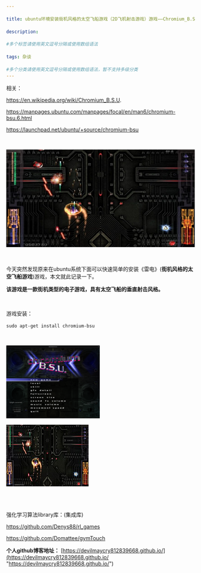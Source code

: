 ```yaml
---

title: ubuntu环境安装街机风格的太空飞船游戏（2D飞机射击游戏）游戏——Chromium_B.S.U.
 
description: 

#多个标签请使用英文逗号分隔或使用数组语法

tags: 杂谈

#多个分类请使用英文逗号分隔或使用数组语法，暂不支持多级分类
---
```




相关：

https://en.wikipedia.org/wiki/Chromium_B.S.U.

https://manpages.ubuntu.com/manpages/focal/en/man6/chromium-bsu.6.html

https://launchpad.net/ubuntu/+source/chromium-bsu

<br/>

![铬BSU 1](./2024_10_27_1_ubuntu环境安装雷电（2D飞机射击游戏）游戏.assets/Chromium-B.S.U.-1-830x431.jpg)

<br/>



今天突然发现原来在ubuntu系统下面可以快速简单的安装《雷电》(**街机风格的太空飞船游戏**)游戏，本文就此记录一下。



**该游戏是一款街机类型的电子游戏，具有太空飞船的垂直射击风格。**



<br/>

游戏安装：

`sudo apt-get install chromium-bsu`









<br/>

![img](./2024_10_27_1_ubuntu环境安装雷电（2D飞机射击游戏）游戏.assets/250px-Screenshot_of_Chromium_B.S.U.png)



![img](./2024_10_27_1_ubuntu环境安装雷电（2D飞机射击游戏）游戏.assets/220px-Chromium_BSU.jpg)

<br/>

<br/>

强化学习算法library库：(集成库)

https://github.com/Denys88/rl_games



https://github.com/Domattee/gymTouch







**个人github博客地址：**
[https://devilmaycry812839668.github.io/](https://devilmaycry812839668.github.io/ "https://devilmaycry812839668.github.io/")